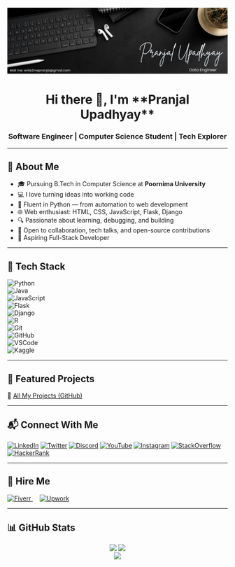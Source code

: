 ![Banner](assets/my_banner.png)

<h1 align="center">Hi there 👋, I'm <!-- Replace with your name --> **Pranjal Upadhyay**</h1>
<h3 align="center">Software Engineer | Computer Science Student | Tech Explorer</h3>

---

## 🚀 About Me

- 🎓 Pursuing B.Tech in Computer Science at <!-- Optional: Replace with your university --> **Poornima University**
- 💻 I love turning ideas into working code  
- 🐍 Fluent in Python — from automation to web development  
- 🌐 Web enthusiast: HTML, CSS, JavaScript, Flask, Django  
- 🔍 Passionate about learning, debugging, and building  
- 🤝 Open to collaboration, tech talks, and open-source contributions  
- 🎯 Aspiring Full-Stack Developer  

---

## 🧠 Tech Stack

![Python](https://cdn.jsdelivr.net/gh/devicons/devicon/icons/python/python-original.svg)  
![Java](https://cdn.jsdelivr.net/gh/devicons/devicon/icons/java/java-original.svg)  
![JavaScript](https://cdn.jsdelivr.net/gh/devicons/devicon/icons/javascript/javascript-original.svg)  
![Flask](https://skillicons.dev/icons?i=flask)  
![Django](https://skillicons.dev/icons?i=django)  
![R](https://skillicons.dev/icons?i=r)  
![Git](https://cdn.jsdelivr.net/gh/devicons/devicon/icons/git/git-original.svg)  
![GitHub](https://skillicons.dev/icons?i=github)  
![VSCode](https://skillicons.dev/icons?i=vscode)  
![Kaggle](https://cdn.simpleicons.org/kaggle/20BEFF)

---

## 📌 Featured Projects

🔗 [All My Projects (GitHub)]([https://github.com/](https://github.com/PranjalU001/PranjalU001/)PranjalU001/All-Projects#)

---

## 📬 Connect With Me

<p align="left">
  <a href="https://in.linkedin.com/in/<!-- your-linkedin -->" target="_blank"><img alt="LinkedIn" height="40" src="https://raw.githubusercontent.com/maurodesouza/profile-readme-generator/master/src/assets/icons/social/linkedin/default.svg"></a>
  <a href="https://x.com/<!-- your-twitter -->" target="_blank"><img alt="Twitter" height="40" src="https://raw.githubusercontent.com/maurodesouza/profile-readme-generator/master/src/assets/icons/social/twitter/default.svg"></a>
  <a href="https://discord.gg/<!-- your-discord -->" target="_blank"><img alt="Discord" height="40" src="https://raw.githubusercontent.com/maurodesouza/profile-readme-generator/master/src/assets/icons/social/discord/default.svg"></a>
  <a href="https://www.youtube.com/@<!-- your-youtube -->" target="_blank"><img alt="YouTube" height="40" src="https://raw.githubusercontent.com/maurodesouza/profile-readme-generator/master/src/assets/icons/social/youtube/default.svg"></a>
  <a href="https://www.instagram.com/<!-- your-instagram -->" target="_blank"><img alt="Instagram" height="40" src="https://raw.githubusercontent.com/maurodesouza/profile-readme-generator/master/src/assets/icons/social/instagram/default.svg"></a>
  <a href="https://stackoverflow.com/users/<!-- your-so-id -->" target="_blank"><img alt="StackOverflow" height="40" src="https://raw.githubusercontent.com/maurodesouza/profile-readme-generator/master/src/assets/icons/social/stackoverflow/default.svg"></a>
  <a href="https://www.hackerrank.com/<!-- your-hackerrank -->" target="_blank"><img alt="HackerRank" height="40" src="https://raw.githubusercontent.com/maurodesouza/profile-readme-generator/master/src/assets/icons/social/hackerrank/default.svg"></a>
</p>

---

## 💼 Hire Me

<p align="left">
  <a href="https://www.fiverr.com/s/<!-- your-fiverr-code -->" target="_blank">
    <img src="assets/fiverr.png" alt="Fiverr" height="50" />
  </a>
  &nbsp;&nbsp;&nbsp;
  <a href="https://www.upwork.com/freelancers/~<!-- your-upwork-id -->" target="_blank">
    <img src="assets/upwork.png" alt="Upwork" height="50" />
  </a>
</p>

---

## 📊 GitHub Stats

<div align="center">
  <img src="https://github-readme-stats.vercel.app/api?username=<!-- yourusername -->yourusername&show_icons=true&theme=dracula" height="150" />
  <img src="https://github-readme-stats.vercel.app/api/top-langs?username=<!-- yourusername -->yourusername&layout=compact&theme=dracula" height="150" />
</div>

<div align="center">
  <img src="https://github-readme-activity-graph.vercel.app/graph?username=<!-- yourusername -->yourusername&theme=react-dark&area=true&radius=16" height="300" />
</div>
